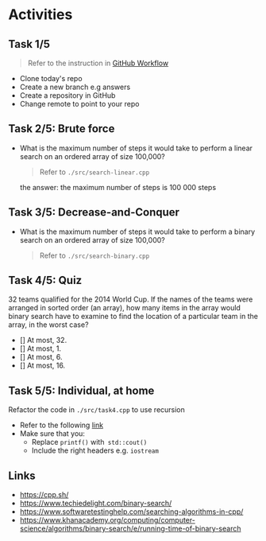 # Activities

## Task 1/5

> Refer to the instruction in [GitHub Workflow](../github.md)

- Clone today's repo
- Create a new branch e.g answers
- Create a repository in GitHub
- Change remote to point to your repo

## Task 2/5: Brute force

- What is the maximum number of steps it would take to perform a linear search on an ordered array of size 100,000?

  > Refer to `./src/search-linear.cpp`

  the answer: the maximum number of steps is 100 000 steps

## Task 3/5: Decrease-and-Conquer

- What is the maximum number of steps it would take to perform a binary search on an ordered array of size 100,000?

  > Refer to `./src/search-binary.cpp`

## Task 4/5: Quiz

32 teams qualified for the 2014 World Cup. If the names of the teams were arranged in sorted order (an array), how many items in the array would binary search have to examine to find the location of a particular team in the array, in the worst case?

- [] At most, 32.
- [] At most, 1.
- [] At most, 6.
- [] At most, 16.

## Task 5/5: Individual, at home

Refactor the code in `./src/task4.cpp` to use recursion

- Refer to the following [link](https://www.techiedelight.com/binary-search/)
- Make sure that you:
  - Replace `printf()` with` std::cout()`
  - Include the right headers e.g. `iostream`

## Links

- https://cpp.sh/
- https://www.techiedelight.com/binary-search/
- https://www.softwaretestinghelp.com/searching-algorithms-in-cpp/
- https://www.khanacademy.org/computing/computer-science/algorithms/binary-search/e/running-time-of-binary-search
